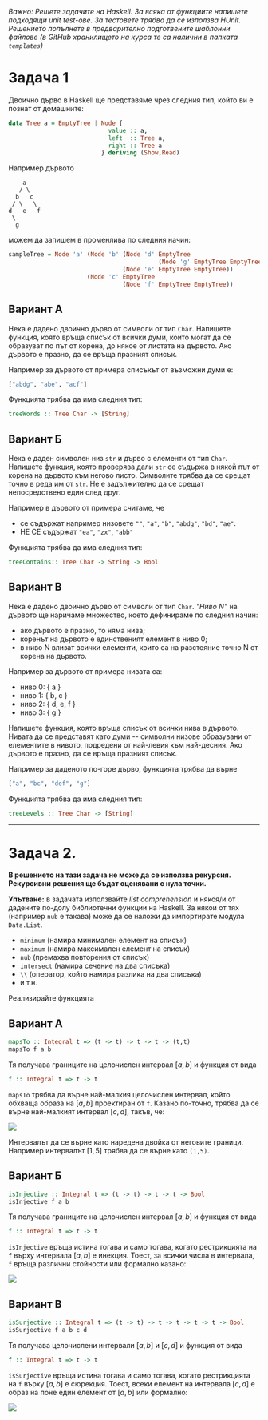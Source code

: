 *Важно: Решете задачите на Haskell. За всяка от функциите напишете подходящи unit test-ове. За тестовете трябва да се използва HUnit. Решението попълнете в предварително подготвените шаблонни файлове (в GitHub хранилището на курса те са налични в папката `templates`)*

# Задача 1

Двоично дърво в Haskell ще представяме чрез следния тип, който ви е познат от домашните:

```haskell
data Tree a = EmptyTree | Node {
                            value :: a,
                            left  :: Tree a,
                            right :: Tree a
                          } deriving (Show,Read)
```

Например дървото

```
    a
   / \
  b   c
 / \   \
d   e   f
 \
  g
```

можем да запишем в променлива по следния начин:

```haskell
sampleTree = Node 'a' (Node 'b' (Node 'd' EmptyTree
                                          (Node 'g' EmptyTree EmptyTree))
                                (Node 'e' EmptyTree EmptyTree))
                      (Node 'c' EmptyTree
                                (Node 'f' EmptyTree EmptyTree))
```


## Вариант А

Нека е дадено двоично дърво от символи от тип `Char`. Напишете функция, която връща списък от всички думи, които могат да се образуват по път от корена, до някое от листата на дървото. Ако дървото е празно, да се връща празният списък.

Например за дървото от примера списъкът от възможни думи е:

```haskell
["abdg", "abe", "acf"]
```
Функцията трябва да има следния тип:

```haskell
treeWords :: Tree Char -> [String]
```



## Вариант Б

Нека е даден символен низ `str` и дърво с елементи от тип `Char`. Напишете функция, която проверява дали `str` се съдържа в някой път от корена на дървото към негово листо. Символите трябва да се срещат точно в реда им от `str`. Не е задължително да се срещат непосредствено един след друг.

Например в дървото от примера считаме, че

* се съдържат например низовете `""`, `"a"`, `"b"`, `"abdg"`, `"bd"`, `"ae"`.
* НЕ СЕ съдържат `"ea"`, `"zx"`, `"abb"`

Функцията трябва да има следния тип:

```haskell
treeContains:: Tree Char -> String -> Bool
```


## Вариант В

Нека е дадено двоично дърво от символи от тип `Char`. _"Ниво N"_ на дървото ще наричаме множество, което дефинираме по следния начин:

* ако дървото е празно, то няма нива;
* коренът на дървото е единственият елемент в ниво 0;
* в ниво N влизат всички елементи, които са на разстояние точно N от корена на дървото.

Например за дървото от примера нивата са:

* ниво 0: { a }
* ниво 1: { b, c }
* ниво 2: { d, e, f }
* ниво 3: { g }

Напишете функция, която връща списък от всички нива в дървото. Нивата да се представят като думи -- символни низове образувани от елементите в нивото, подредени от най-левия към най-десния. Ако дървото е празно, да се връща празният списък.

Например за даденото по-горе дърво, функцията трябва да върне

```haskell
["a", "bc", "def", "g"]
```

Функцията трябва да има следния тип:

```haskell
treeLevels :: Tree Char -> [String]
```

---


# Задача 2.

**В решението на тази задача не може да се използва рекурсия. Рекурсивни решения ще бъдат оценявани с нула точки.**

**Упътване:** в задачата използвайте _list comprehension_ и някоя/и от дадените по-долу библиотечни функции на Haskell. За някои от тях (например `nub` е такава) може да се наложи да импортирате модула `Data.List`.

* `minimum` (намира минимален елемент на списък)
* `maximum` (намира максимален елемент на списък)
* `nub` (премахва повторения от списък)
* `intersect` (намира сечение на два списъка)
* `\\` (оператор, който намира разлика на два списъка)
* и т.н.

Реализирайте функцията

## Вариант А

```haskell
mapsTo :: Integral t => (t -> t) -> t -> t -> (t,t)
mapsTo f a b
```

Тя получава границите на целочислен интервал $[a,b]$ и функция от вида

```haskell
f :: Integral t => t -> t
```

`mapsTo` трябва да върне най-малкия целочислен интервал, който обхваща образа на $[a,b]$ проектиран от `f`. Казано по-точно, трябва да се върне най-малкият интервал $[c,d]$, такъв, че:

<img src="https://render.githubusercontent.com/render/math?math=\forall(x \in [a,b])(f(x) \in [c,d])">

Интервалът да се върне като наредена двойка от неговите граници. Например интервалът $[1,5]$ трябва да се върне като `(1,5)`.

## Вариант Б

```haskell
isInjective :: Integral t => (t -> t) -> t -> t -> Bool
isInjective f a b
```

Тя получава границите на целочислен интервал $[a,b]$ и функция от вида

```haskell
f :: Integral t => t -> t
```

`isInjective` връща истина тогава и само тогава, когато рестрикцията на `f` върху интервала $[a,b]$ е инекция. Тоест, за всички числа в интервала, `f` връща различни стойности или формално казано:

<img src="https://render.githubusercontent.com/render/math?math=\forall(x,y \in [a,b])(x \neq y \implies f(x) \neq f(y))">


## Вариант В

```haskell
isSurjective :: Integral t => (t -> t) -> t -> t -> t -> t -> Bool
isSurjective f a b c d
```

Тя получава целочислени интервали $[a,b]$ и $[c,d]$ и функция от вида

```haskell
f :: Integral t => t -> t
```

`isSurjective` връща истина тогава и само тогава, когато рестрикцията на `f` върху $[a,b]$ е сюрекция. Тоест, всеки елемент на интервала $[c,d]$ е образ на поне един елемент от $[a,b]$ или формално:

<img src="https://render.githubusercontent.com/render/math?math=\forall(y \in [c,d])\exists(x \in [a,b])(y = f(x))">
